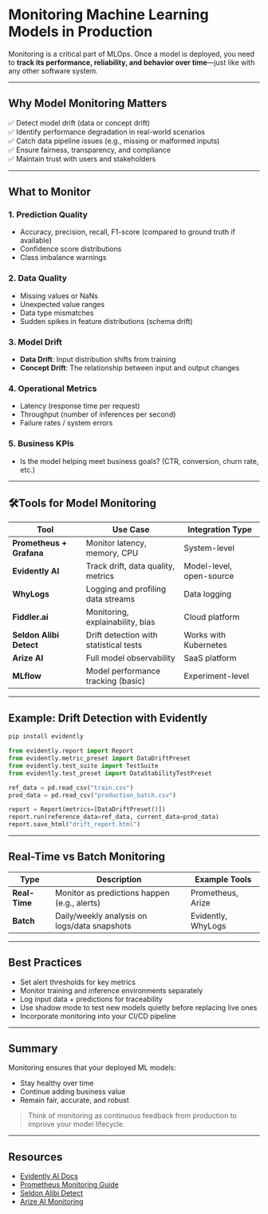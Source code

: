# Monitoring Machine Learning Models in Production

Monitoring is a critical part of MLOps. Once a model is deployed, you need to **track its performance, reliability, and behavior over time**—just like with any other software system.

---

## Why Model Monitoring Matters

✅ Detect model drift (data or concept drift)  
✅ Identify performance degradation in real-world scenarios  
✅ Catch data pipeline issues (e.g., missing or malformed inputs)  
✅ Ensure fairness, transparency, and compliance  
✅ Maintain trust with users and stakeholders

---

## What to Monitor

### 1. **Prediction Quality**
- Accuracy, precision, recall, F1-score (compared to ground truth if available)
- Confidence score distributions
- Class imbalance warnings

### 2. **Data Quality**
- Missing values or NaNs
- Unexpected value ranges
- Data type mismatches
- Sudden spikes in feature distributions (schema drift)

### 3. **Model Drift**
- **Data Drift**: Input distribution shifts from training
- **Concept Drift**: The relationship between input and output changes

### 4. **Operational Metrics**
- Latency (response time per request)
- Throughput (number of inferences per second)
- Failure rates / system errors

### 5. **Business KPIs**
- Is the model helping meet business goals? (CTR, conversion, churn rate, etc.)

---

## 🛠Tools for Model Monitoring

| Tool                  | Use Case                             | Integration Type     |
|-----------------------|--------------------------------------|----------------------|
| **Prometheus + Grafana** | Monitor latency, memory, CPU        | System-level         |
| **Evidently AI**       | Track drift, data quality, metrics   | Model-level, open-source |
| **WhyLogs**            | Logging and profiling data streams   | Data logging          |
| **Fiddler.ai**         | Monitoring, explainability, bias     | Cloud platform        |
| **Seldon Alibi Detect**| Drift detection with statistical tests | Works with Kubernetes |
| **Arize AI**           | Full model observability             | SaaS platform         |
| **MLflow**             | Model performance tracking (basic)   | Experiment-level      |

---

## Example: Drift Detection with Evidently

```bash
pip install evidently
```

```python
from evidently.report import Report
from evidently.metric_preset import DataDriftPreset
from evidently.test_suite import TestSuite
from evidently.test_preset import DataStabilityTestPreset

ref_data = pd.read_csv("train.csv")
prod_data = pd.read_csv("production_batch.csv")

report = Report(metrics=[DataDriftPreset()])
report.run(reference_data=ref_data, current_data=prod_data)
report.save_html("drift_report.html")
```

---

## Real-Time vs Batch Monitoring

| Type          | Description                                  | Example Tools      |
| ------------- | -------------------------------------------- | ------------------ |
| **Real-Time** | Monitor as predictions happen (e.g., alerts) | Prometheus, Arize  |
| **Batch**     | Daily/weekly analysis on logs/data snapshots | Evidently, WhyLogs |

---

## Best Practices

* Set alert thresholds for key metrics
* Monitor training and inference environments separately
* Log input data + predictions for traceability
* Use shadow mode to test new models quietly before replacing live ones
* Incorporate monitoring into your CI/CD pipeline

---

## Summary
Monitoring ensures that your deployed ML models:

* Stay healthy over time
* Continue adding business value
* Remain fair, accurate, and robust

> Think of monitoring as continuous feedback from production to improve your model lifecycle.

---

## Resources
* [Evidently AI Docs](https://docs.evidentlyai.com/)
* [Prometheus Monitoring Guide](https://prometheus.io/docs/introduction/overview/)
* [Seldon Alibi Detect](https://docs.seldon.io/projects/alibi-detect/)
* [Arize AI Monitoring](https://arize.com/)


